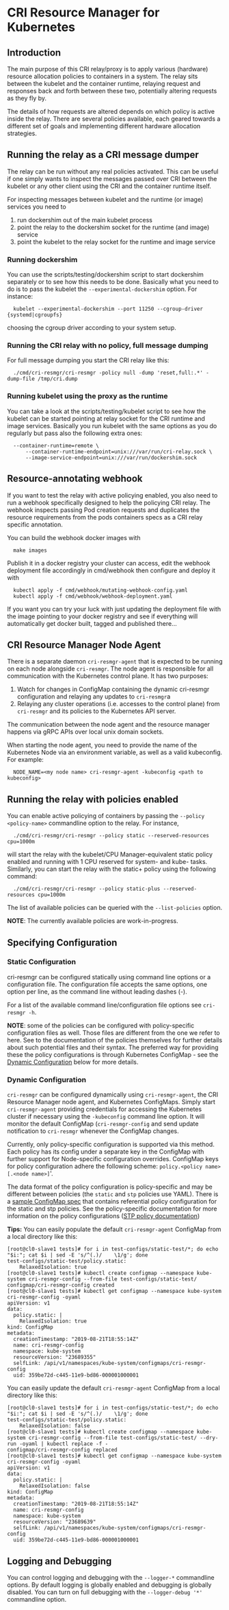 # CRI Resource Manager for Kubernetes

## Introduction

The main purpose of this CRI relay/proxy is to apply various (hardware) resource
allocation policies to containers in a system. The relay sits between the kubelet
and the container runtime, relaying request and responses back and forth between
these two, potentially altering requests as they fly by.

The details of how requests are altered depends on which policy is active inside
the relay. There are several policies available, each geared towards a different
set of goals and implementing different hardware allocation strategies.


## Running the relay as a CRI message dumper

The relay can be run without any real policies activated. This can be useful if
one simply wants to inspect the messages passed over CRI between the kubelet or
any other client using the CRI and the container runtime itself.

For inspecting messages between kubelet and the runtime (or image) services you
need to
1. run dockershim out of the main kubelet process
2. point the relay to the dockershim socket for the runtime (and image) service
3. point the kubelet to the relay socket for the runtime and image service

### Running dockershim

You can use the scripts/testing/dockershim script to start dockershim
separately or to see how this needs to be done. Basically what you need to do
is to pass the kubelet the `--experimental-dockershim` option. For instance:
```
  kubelet --experimental-dockershim --port 11250 --cgroup-driver {systemd|cgroupfs}
```
choosing the cgroup driver according to your system setup.

### Running the CRI relay with no policy, full message dumping

For full message dumping you start the CRI relay like this:
```
  ./cmd/cri-resmgr/cri-resmgr -policy null -dump 'reset,full:.*' -dump-file /tmp/cri.dump
```

### Running kubelet using the proxy as the runtime

You can take a look at the scripts/testing/kubelet script to see how the kubelet
can be started pointing at relay socket for the CRI runtime and image services.
Basically you run kubelet with the same options as you do regularly but pass
also the following extra ones:
```
  --container-runtime=remote \
      --container-runtime-endpoint=unix:///var/run/cri-relay.sock \
      --image-service-endpoint=unix:///var/run/dockershim.sock
```


## Resource-annotating webhook

If you want to test the relay with active policying enabled, you also need to
run a webhook specifically designed to help the policying CRI relay. The webhook
inspects passing Pod creation requests and duplicates the resource requirements
from the pods containers specs as a CRI relay specific annotation.

You can build the webhook docker images with
```
  make images
```

Publish it in a docker registry your cluster can access, edit the webhook
deployment file accordingly in cmd/webhook then configure and deploy it with

```
  kubectl apply -f cmd/webhook/mutating-webhook-config.yaml
  kubectl apply -f cmd/webhook/webhook-deployment.yaml
```

If you want you can try your luck with just updating the deployment file with
the image pointing to your docker registry and see if everything will
automatically get docker built, tagged and published there...

## CRI Resource Manager Node Agent

There is a separate daemon `cri-resmgr-agent` that is expected to be running on
each node alongside `cri-resmgr`. The node agent is responsible for all
communication with the Kubernetes control plane. It has two purposes:
1. Watch for changes in ConfigMap containing the dynamic cri-resmgr
   configuration and relaying any updates to `cri-resmgr`a
2. Relaying any cluster operations (i.e. accesses to the control plane) from
   `cri-resmgr` and its policies to the Kubernetes API server.

The communication between the node agent and the resource manager happens via
gRPC APIs over local unix domain sockets.

When starting the node agent, you need to provide the name of the Kubernetes
Node via an environment variable, as well as a valid kubeconfig.  For example:

```
  NODE_NAME=<my node name> cri-resmgr-agent -kubeconfig <path to kubeconfig>
```


## Running the relay with policies enabled

You can enable active policying of containers by passing the
`--policy <policy-name>` commandline option to the relay. For instance,
```
  ./cmd/cri-resmgr/cri-resmgr --policy static --reserved-resources cpu=1000m
```
will start the relay with the kubelet/CPU Manager-equivalent static policy
enabled and running with 1 CPU reserved for system- and kube- tasks. Similarly,
you can start the relay with the static+ policy using the following command:

```
  ./cmd/cri-resmgr/cri-resmgr --policy static-plus --reserved-resources cpu=1000m
```

The list of available policies can be queried with the `--list-policies`
option.

**NOTE**: The currently available policies are work-in-progress.

## Specifying Configuration

### Static Configuration

cri-resmgr can be configured statically using command line options or
a configuration file. The configuration file accepts the same options,
one option per line, as the command line without leading dashes (-).

For a list of the available command line/configuration file options see
`cri-resmgr -h`.

**NOTE**: some of the policies can be configured with policy-specific
configuration files as well. Those files are different from the one we
refer to here. See to the documentation of the policies themselves for
further details about such potential files and their syntax. The preferred way
for providing these the policy configurations is through Kubernetes
ConfigMap - see the [Dynamic Configuration](#dynamic-configuration) below
for more details.

### Dynamic Configuration

`cri-resmgr` can be configured dynamically using `cri-resmgr-agent`, the
CRI Resource Manager node agent, and Kubernetes ConfigMaps. Simply start
`cri-resmgr-agent` providing credentials for accessing the Kubernetes
cluster if necessary using the `-kubeconfig` command line option. It
will monitor the default ConfigMap (`cri-resmgr-config` and send update
notification to `cri-resmgr` whenever the ConfigMap changes.

Currently, only policy-specific configuration is supported via this method.
Each policy has its config under a separate key in the ConfigMap with
further support for Node-specific configuration overrides. ConfigMap keys for
policy configuration adhere the following scheme:
`policy.<policy name>[.<node name>]`'.

The data format of the policy configuration is policy-specific and may be
different between policies (the `static` and `stp` policies use YAML).
There is a
[sample ConfigMap spec](sample-configs/cri-resmgr-configmap.example.yaml)
that contains referential policy configuration for the static and stp policies.
See the policy-specific documentation for more information on the policy
configurations ([STP policy documentation](docs/policy-static-pools.md))



**Tips:**
You can easily populate the default `cri-resmgr-agent` ConfigMap from a
local directory like this:

```
[root@cl0-slave1 tests]# for i in test-configs/static-test/*; do echo "$i:"; cat $i | sed -E 's/^(.)/    \1/g'; done
test-configs/static-test/policy.static:
    RelaxedIsolation: true
[root@cl0-slave1 tests]# kubectl create configmap --namespace kube-system cri-resmgr-config --from-file test-configs/static-test/
configmap/cri-resmgr-config created
[root@cl0-slave1 tests]# kubectl get configmap --namespace kube-system cri-resmgr-config -oyaml
apiVersion: v1
data:
  policy.static: |
    RelaxedIsolation: true
kind: ConfigMap
metadata:
  creationTimestamp: "2019-08-21T18:55:14Z"
  name: cri-resmgr-config
  namespace: kube-system
  resourceVersion: "23689355"
  selfLink: /api/v1/namespaces/kube-system/configmaps/cri-resmgr-config
  uid: 359be72d-c445-11e9-bd86-000001000001
```

You can easily update the default `cri-resmgr-agent` ConfigMap from a local
directory like this:

```
[root@cl0-slave1 tests]# for i in test-configs/static-test/*; do echo "$i:"; cat $i | sed -E 's/^(.)/    \1/g'; done
test-configs/static-test/policy.static:
    RelaxedIsolation: false
[root@cl0-slave1 tests]# kubectl create configmap --namespace kube-system cri-resmgr-config --from-file test-configs/static-test/ --dry-run -oyaml | kubectl replace -f -
configmap/cri-resmgr-config replaced
[root@cl0-slave1 tests]# kubectl get configmap --namespace kube-system cri-resmgr-config -oyaml
apiVersion: v1
data:
  policy.static: |
    RelaxedIsolation: false
kind: ConfigMap
metadata:
  creationTimestamp: "2019-08-21T18:55:14Z"
  name: cri-resmgr-config
  namespace: kube-system
  resourceVersion: "23689639"
  selfLink: /api/v1/namespaces/kube-system/configmaps/cri-resmgr-config
  uid: 359be72d-c445-11e9-bd86-000001000001
```

## Logging and Debugging

You can control logging and debugging with the `--logger-*` commandline options.
By default logging is globally enabled and debugging is globally disabled. You can
turn on full debugging with the `--logger-debug '*'` commandline option.

